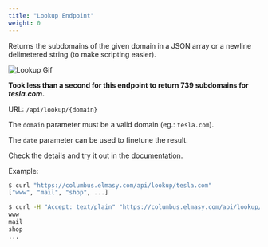```yaml
---
title: "Lookup Endpoint"
weight: 0
---
```


Returns the subdomains of the given domain in a JSON array or a newline delimetered string (to make scripting easier).

<img class="hidden-gif" src="/lookup.gif" alt="Lookup Gif">

<p class="p-center"><strong>Took less than a second for this endpoint to return 739 subdomains for <em>tesla.com</em>.</strong></p>

URL: `/api/lookup/{domain}`

The `domain` parameter must be a valid domain (eg.: `tesla.com`).

The `date` parameter can be used to finetune the result.

Check the details and try it out in the [documentation](https://columbus.elmasy.com/swagger/#/domain/get_api_lookup__domain_).

Example:

```bash
$ curl "https://columbus.elmasy.com/api/lookup/tesla.com"
["www", "mail", "shop", ...]

$ curl -H "Accept: text/plain" "https://columbus.elmasy.com/api/lookup/tesla.com"
www
mail
shop
...
```